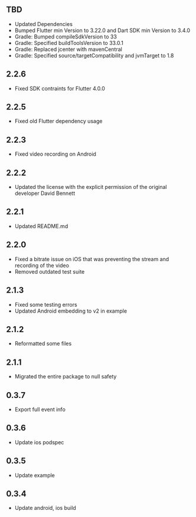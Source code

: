 ## TBD

* Updated Dependencies
* Bumped Flutter min Version to 3.22.0 and Dart SDK min Version to 3.4.0
* Gradle: Bumped compileSdkVersion to 33
* Gradle: Specified buildToolsVersion to 33.0.1
* Gradle: Replaced jcenter with mavenCentral
* Gradle: Specified source/targetCompatibility and jvmTarget to 1.8


## 2.2.6

* Fixed SDK contraints for Flutter 4.0.0

## 2.2.5

* Fixed old Flutter dependency usage

## 2.2.3

* Fixed video recording on Android

## 2.2.2

* Updated the license with the explicit permission of the original developer David Bennett

## 2.2.1

* Updated README.md

## 2.2.0

* Fixed a bitrate issue on iOS that was preventing the stream and recording of the video
* Removed outdated test suite

## 2.1.3

* Fixed some testing errors
* Updated Android embedding to v2 in example

## 2.1.2

* Reformatted some files

## 2.1.1

* Migrated the entire package to null safety

## 0.3.7

* Export full event info

## 0.3.6

* Update ios podspec

## 0.3.5

* Update example

## 0.3.4

* Update android, ios build

